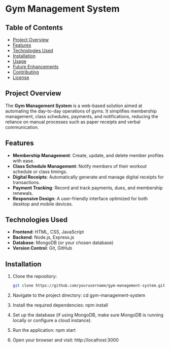 # Gym Management System

## Table of Contents
- [Project Overview](#project-overview)
- [Features](#features)
- [Technologies Used](#technologies-used)
- [Installation](#installation)
- [Usage](#usage)
- [Future Enhancements](#future-enhancements)
- [Contributing](#contributing)
- [License](#license)

## Project Overview
The **Gym Management System** is a web-based solution aimed at automating the day-to-day operations of gyms. It simplifies membership management, class schedules, payments, and notifications, reducing the reliance on manual processes such as paper receipts and verbal communication.

## Features
- **Membership Management**: Create, update, and delete member profiles with ease.
- **Class Schedule Management**: Notify members of their workout schedule or class timings.
- **Digital Receipts**: Automatically generate and manage digital receipts for transactions.
- **Payment Tracking**: Record and track payments, dues, and membership renewals.
- **Responsive Design**: A user-friendly interface optimized for both desktop and mobile devices.

## Technologies Used
- **Frontend**: HTML, CSS, JavaScript
- **Backend**: Node.js, Express.js
- **Database**: MongoDB (or your chosen database)
- **Version Control**: Git, GitHub

## Installation

1. Clone the repository:
   ```bash
   git clone https://github.com/yourusername/gym-management-system.git

2. Navigate to the project directory:
   cd gym-management-system

3. Install the required dependencies:
   npm install

4. Set up the database (if using MongoDB, make sure MongoDB is running locally or 
   configure a cloud instance).

5. Run the application:
   npm start

6. Open your browser and visit:
   http://localhost:3000
